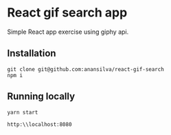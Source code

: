 # React gif search app

Simple React app exercise using giphy api.

## Installation

```
git clone git@github.com:anansilva/react-gif-search
npm i
```

## Running locally

```bash
yarn start

http:\\localhost:8080
```
